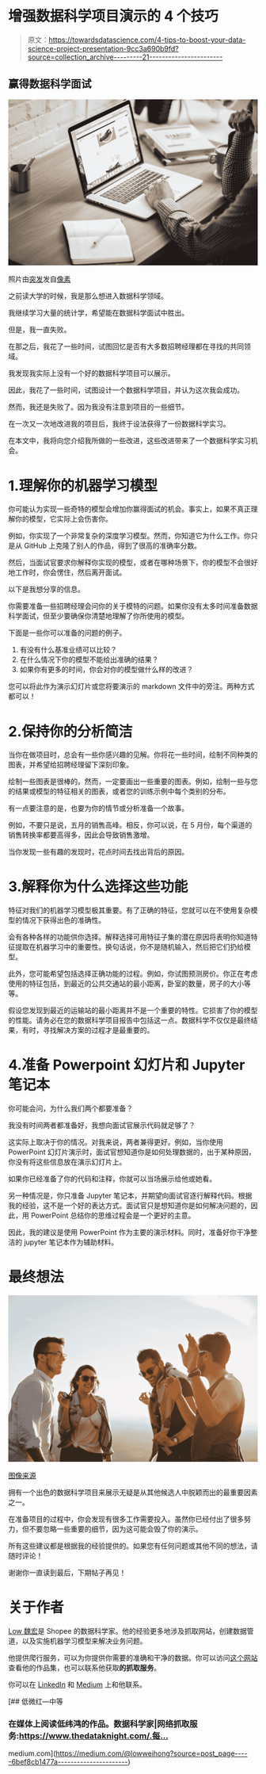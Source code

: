 # 增强数据科学项目演示的 4 个技巧

> 原文：<https://towardsdatascience.com/4-tips-to-boost-your-data-science-project-presentation-9cc3a690b9fd?source=collection_archive---------21----------------------->

## 赢得数据科学面试

![](img/a9d6b05818ac0a82c04e0045599cd2df.png)

照片由[突发](https://www.pexels.com/@burst?utm_content=attributionCopyText&utm_medium=referral&utm_source=pexels)发自[像素](https://www.pexels.com/photo/adult-books-business-coffee-374016/?utm_content=attributionCopyText&utm_medium=referral&utm_source=pexels)

之前读大学的时候，我是那么想进入数据科学领域。

我继续学习大量的统计学，希望能在数据科学面试中胜出。

但是，我一直失败。

在那之后，我花了一些时间，试图回忆是否有大多数招聘经理都在寻找的共同领域。

我发现我实际上没有一个好的数据科学项目可以展示。

因此，我花了一些时间，试图设计一个数据科学项目，并认为这次我会成功。

然而，我还是失败了。因为我没有注意到项目的一些细节。

在一次又一次地改进我的项目后，我终于设法获得了一份数据科学实习。

在本文中，我将向您介绍我所做的一些改进，这些改进带来了一个数据科学实习机会。

# 1.理解你的机器学习模型

你可能认为实现一些奇特的模型会增加你赢得面试的机会。事实上，如果不真正理解你的模型，它实际上会伤害你。

例如，你实现了一个非常复杂的深度学习模型。然而，你知道它为什么工作。你只是从 GitHub 上克隆了别人的作品，得到了很高的准确率分数。

然后，当面试官要求你解释你实现的模型，或者在哪种场景下，你的模型不会很好地工作时，你会愣住，然后离开面试。

以下是我想分享的信息。

你需要准备一些招聘经理会问你的关于模特的问题。如果你没有太多时间准备数据科学面试，但至少要确保你清楚地理解了你所使用的模型。

下面是一些你可以准备的问题的例子。

1.  有没有什么基准业绩可以比较？
2.  在什么情况下你的模型不能给出准确的结果？
3.  如果你有更多的时间，你会对你的模型做什么样的改进？

您可以将此作为演示幻灯片或您将要演示的 markdown 文件中的旁注。两种方式都可以！

# 2.保持你的分析简洁

当你在做项目时，总会有一些你感兴趣的见解。你将花一些时间，绘制不同种类的图表，并希望给招聘经理留下深刻印象。

绘制一些图表是很棒的。然而，一定要画出一些重要的图表。例如，绘制一些与您的结果或模型的特征相关的图表，或者您的训练示例中每个类别的分布。

有一点要注意的是，也要为你的情节或分析准备一个故事。

例如，不要只是说，五月的销售高峰。相反，你可以说，在 5 月份，每个渠道的销售转换率都要高得多，因此会导致销售激增。

当你发现一些有趣的发现时，花点时间去找出背后的原因。

# 3.解释你为什么选择这些功能

特征对我们的机器学习模型极其重要。有了正确的特征，您就可以在不使用复杂模型的情况下获得出色的准确性。

会有各种各样的功能供你选择。解释选择可用特征子集的潜在原因将表明你知道特征提取在机器学习中的重要性。换句话说，你不是随机输入，然后把它们扔给模型。

此外，您可能希望包括选择正确功能的过程。例如，你试图预测房价。你正在考虑使用的特征包括，到最近的公共交通站的最小距离，卧室的数量，房子的大小等等。

假设您发现到最近的运输站的最小距离并不是一个重要的特性。它损害了你的模型的性能。请务必在您的数据科学项目报告中包括这一点。数据科学不仅仅是最终结果，有时，寻找解决方案的过程才是最重要的。

# 4.准备 Powerpoint 幻灯片和 Jupyter 笔记本

你可能会问，为什么我们两个都要准备？

我没有时间两者都准备好，我想向面试官展示代码就足够了？

这实际上取决于你的情况。对我来说，两者兼得更好。例如，当你使用 PowerPoint 幻灯片演示时，面试官想知道你是如何处理数据的，出于某种原因，你没有将这些信息放在演示幻灯片上。

如果你已经准备了你的代码和注释，你就可以当场展示给他或她看。

另一种情况是，你只准备 Jupyter 笔记本，并期望向面试官逐行解释代码。根据我的经验，这不是一个好的表达方式。面试官只是想知道你是如何解决问题的，因此，用 PowerPoint 总结你的思维过程会是一个更好的主意。

因此，我的建议是使用 PowerPoint 作为主要的演示材料。同时，准备好你干净整洁的 jupyter 笔记本作为辅助材料。

# 最终想法

![](img/73e1250d98fdb8111a07cae610ee7b3f.png)

[图像来源](https://unsplash.com/photos/e3OUQGT9bWU)

拥有一个出色的数据科学项目来展示无疑是从其他候选人中脱颖而出的最重要因素之一。

在准备项目的过程中，你会发现有很多工作需要投入。虽然你已经付出了很多努力，但不要忽略一些重要的细节，因为这可能会毁了你的演示。

所有这些建议都是根据我的经验提供的。如果您有任何问题或其他不同的想法，请随时评论！

谢谢你一直读到最后，下期帖子再见！

# 关于作者

[Low 魏宏](https://www.linkedin.com/in/lowweihong/?source=post_page---------------------------)是 Shopee 的数据科学家。他的经验更多地涉及抓取网站，创建数据管道，以及实施机器学习模型来解决业务问题。

他提供爬行服务，可以为你提供你需要的准确和干净的数据。你可以访问[这个网站](https://www.thedataknight.com/)查看他的作品集，也可以联系他获取**的抓取服务**。

你可以在 [LinkedIn](https://www.linkedin.com/in/lowweihong/?source=post_page---------------------------) 和 [Medium](https://medium.com/@lowweihong?source=post_page---------------------------) 上和他联系。

[](https://medium.com/@lowweihong?source=post_page-----6bef8cb1477a----------------------) [## 低微红—中等

### 在媒体上阅读低纬鸿的作品。数据科学家|网络抓取服务:https://www.thedataknight.com/.每…

medium.com](https://medium.com/@lowweihong?source=post_page-----6bef8cb1477a----------------------)